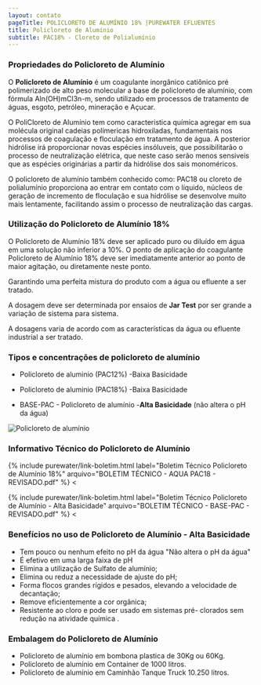 ```yaml
---
layout: contato
pageTitle: POLICLORETO DE ALUMÍNIO 18% |PUREWATER EFLUENTES 
title: Policloreto de Alumínio
subtitle: PAC18% - Cloreto de Polialumínio
---
```


### Propriedades do Policloreto de Alumínio

O **Policloreto de Alumínio** é um coagulante inorgânico catiônico pré polimerizado de alto peso molecular a base de policloreto de alumínio, com fórmula Aln(OH)mCl3n-m, sendo utilizado em processos de tratamento de águas, esgoto, petróleo, mineração e Açucar.

O PoliCloreto de Alumínio tem como caracteristica química agregar em sua molécula original cadeias polímericas hidroxiladas, fundamentais nos processos de coagulação e floculação em tratamento de água. A posterior hidrólise irá proporcionar novas espécies insóluveis, que possibilitarão o processo de neutralização elétrica, que neste caso serão menos sensiveis que as espécies originárias a partir da hidrólise dos sais monoméricos.

O policloreto de alumínio também conhecido como: PAC18 ou cloreto de polialumínio proporciona ao entrar em contato com o líquido, núcleos de geração de incremento de floculação e sua hidrólise se desenvolve muito mais lentamente, facilitando assim o processo de neutralização das cargas. 

### Utilização do Policloreto de Alumínio 18%

O Policloreto de Alumínio 18% deve ser aplicado puro ou diluído em água em uma solução não inferior a 10%. O ponto de aplicação do coagulante Policloreto de Alumínio 18% deve ser imediatamente anterior ao ponto de maior agitação, ou diretamente neste ponto. 

Garantindo uma perfeita mistura do produto com a água ou efluente a ser tratado. 

A dosagem deve ser determinada por ensaios de **Jar Test** por ser grande a variação de sistema para sistema. 

A dosagens varia de acordo com as características da água ou efluente industrial a ser tratado.

### Tipos e concentrações de policloreto de alumínio

- Policloreto de aluminio (PAC12%) -Baixa Basicidade
- Policloreto de aluminio (PAC18%) -Baixa Basicidade

- BASE-PAC - Policloreto de alumínio -**Alta Basicidade** (não altera o pH da água)
    
 <img class="img-responsive pull-right" style="max-width: 35%;" src="../../website/images/Policloreto de aluminio.png" alt="Policloreto de alumínio">
   
### Informativo Técnico do Policloreto de Alumínio

>
{% include purewater/link-boletim.html 
   label="Boletim Técnico Policloreto de Alumínio 18%" 
   arquivo="BOLETIM TÉCNICO - AQUA PAC18 - REVISADO.pdf" %}
<
>
{% include purewater/link-boletim.html 
   label="Boletim Técnico Policloreto de Alumínio - Alta Basicidade" 
   arquivo="BOLETIM TÉCNICO - BASE-PAC - REVISADO.pdf" %}
 <
 
### Benefícios no uso de Policloreto de Alumínio - Alta Basicidade

- Tem pouco ou nenhum efeito no pH da água "Não altera o pH da água"
- É efetivo em uma larga faixa de pH
- Elimina a utilização de Sulfato de alumínio;
- Elimina ou reduz a necessidade de ajuste do pH;
- Forma flocos grandes rígidos e pesados, elevando a velocidade de decantação;
- Remove eficientemente a cor orgânica;
- Resistente ao cloro e pode ser usado em sistemas pré- clorados sem redução na atividade química .

### Embalagem do Policloreto de Alumínio

- Policloreto de alumínio em bombona plastica de 30Kg ou 60Kg.
- Policloreto de alumínio em Container de 1000 litros. 
- Policloreto de alumínio em Caminhão Tanque Truck 10.250 litros.




